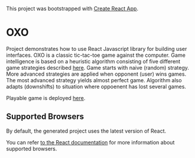 This project was bootstrapped with [Create React App](https://github.com/facebookincubator/create-react-app).

# OXO
Project demonstrates how to use React Javascript library for building user interfaces. OXO is a classic tic-tac-toe game against the computer. Game intelligence is based on a heuristic algorithm consisting of five different game strategies described [here](https://en.wikipedia.org/wiki/Tic-tac-toe). Game starts with naive (random) strategy. More advanced strategies are applied when opponent (user) wins games. The most advanced strategy yields almost perfect game. Algorithm also adapts (downshifts) to situation where oppoenent has lost several games.

Playable game is deployed [here](http://mtakanen.github.io/).

## Supported Browsers

By default, the generated project uses the latest version of React.

You can refer [to the React documentation](https://reactjs.org/docs/react-dom.html#browser-support) for more information about supported browsers.
